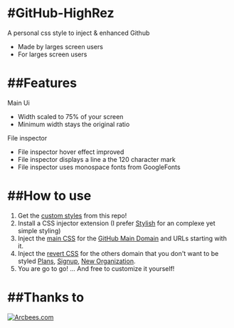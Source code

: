#GitHub-HighRez
==============

A personal css style to inject &amp; enhanced Github

* Made by larges screen users 
* For larges screen users 


##Features
==============
Main Ui
* Width scaled to 75% of your screen
* Minimum width stays the original ratio

File inspector
* File inspector hover effect improved
* File inspector displays a line a the 120 character mark
* File inspector uses monospace fonts from GoogleFonts

##How to use
==============

1. Get the [custom styles](https://github.com/albre/github-highrez/tree/master/src/css) from this repo!
2. Install a CSS injector extension (I prefer [Stylish](https://chrome.google.com/webstore/detail/stylish/fjnbnpbmkenffdnngjfgmeleoegfcffe?utm_source=chrome-ntp-icon) for an complexe yet simple styling)
3. Inject the [main CSS](https://raw.github.com/albre/github-highrez/master/src/css/github.css) for the [GitHub Main Domain](https://github.com/) and URLs starting with it.
4. Inject the [revert CSS](https://raw.github.com/albre/github-highrez/master/src/css/githubRevert.css) for the others domain that you don't want to be styled [Plans](https://github.com/plans), [Signup](https://github.com/signup), [New Organization](https://github.com/account/organizations/new).
4. You are go to go! ... And free to customize it yourself!

##Thanks to
==============

[![Arcbees.com](http://arcbees-ads.appspot.com/ad.png)](http://arcbees.com)
